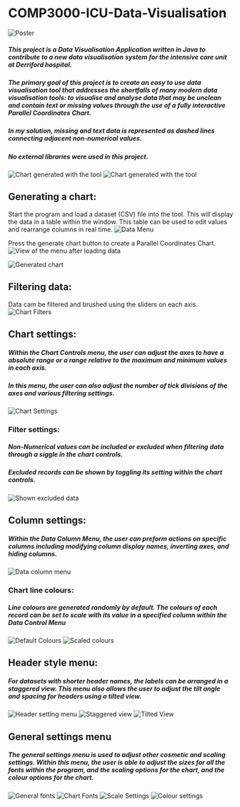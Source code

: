 

# COMP3000-ICU-Data-Visualisation

![Poster](https://brogle.evaded.tax/i/0irstfv3.png)

##### This project is a Data Visualisation Application written in Java to contribute to a new data visualisation system for the intensive care unit at Derriford hospital. 
##### The primary goal of this project is to create an easy to use data visualisation tool that addresses the shortfalls of many modern data visualisation tools: to visualise and analyse data that may be unclean and contain text or missing values through the use of a fully interactive Parallel Coordinates Chart.
##### In my solution, missing and text data is represented as dashed lines connecting adjacent non-numerical values.
##### No external libraries were used in this project.
![Chart generated with the tool](https://brogle.evaded.tax/i/v7oe7k2a.png)
![Chart generated with the tool](https://brogle.evaded.tax/i/o0znebcz.png)
## Generating a chart:
Start the program and load a dataset (CSV) file into the tool. This will display the data in a table within the window. This table can be used to edit values and rearrange columns in real time. 
![Data Menu](https://brogle.evaded.tax/i/rt9rspfl.png)

Press the generate chart button to create a Parallel Coordinates Chart.
![View of the menu after loading data](https://brogle.evaded.tax/i/sg0orlug.png)


![Generated chart](https://brogle.evaded.tax/i/8zbp1adu.png)
## Filtering data:
Data cam be filtered and brushed using the sliders on each axis.
![Chart Filters](https://brogle.evaded.tax/i/wo5j5sjq.png)
## Chart settings:
##### Within the Chart Controls menu, the user can adjust the axes to have a absolute range or a range relative to the maximum and minimum values in each axis. 
##### In this menu, the user can also adjust the number of tick divisions of the axes and various filtering settings.

![Chart Settings](https://brogle.evaded.tax/i/5dfdmpbt.png)
### Filter settings:
##### Non-Numerical values can be included or excluded when filtering data through a siggle in the chart controls.
##### Excluded records can be shown by toggling its setting within the chart controls. 
![Shown excluded data](https://brogle.evaded.tax/i/4d8ce1z2.png)



## Column settings:
##### Within the Data Column Menu, the user can preform actions on specific columns including modifying column display names, inverting axes, and hiding columns.
![Data column menu](https://brogle.evaded.tax/i/yr39kqy3.png)

### Chart line colours:
##### Line colours are generated randomly by default. The colours of each record can be set to scale with its value in a specified column within the Data Control Menu
![Default Colours](https://brogle.evaded.tax/i/pko31wxq.png)
![Scaled colours](https://brogle.evaded.tax/i/sgjrue3v.png)

## Header style menu:
##### For datasets with shorter header names, the labels can be arranged in a staggered view. This menu also allows the user to adjust the tilt angle and spacing for headers using a tilted view.
![Header setting menu](https://brogle.evaded.tax/i/u366cd5y.png)
![Staggered view](https://brogle.evaded.tax/i/vegad9ub.png)
![Tilted View](https://brogle.evaded.tax/i/vo0xc6li.png)

## General settings menu
##### The general settings menu is used to adjust other cosmetic and scaling settings. Within this menu, the user is able to adjust the sizes for all the fonts within the program, and the scaling options for the chart, and the colour options for the chart.
![General fonts](https://brogle.evaded.tax/i/5rm8oexv.png)
![Chart Fonts](https://brogle.evaded.tax/i/sfqh28xn.png)
![Scale Settings](https://brogle.evaded.tax/i/wuwf6m0g.png)
![Colour settings](https://brogle.evaded.tax/i/f5adsiix.png)
